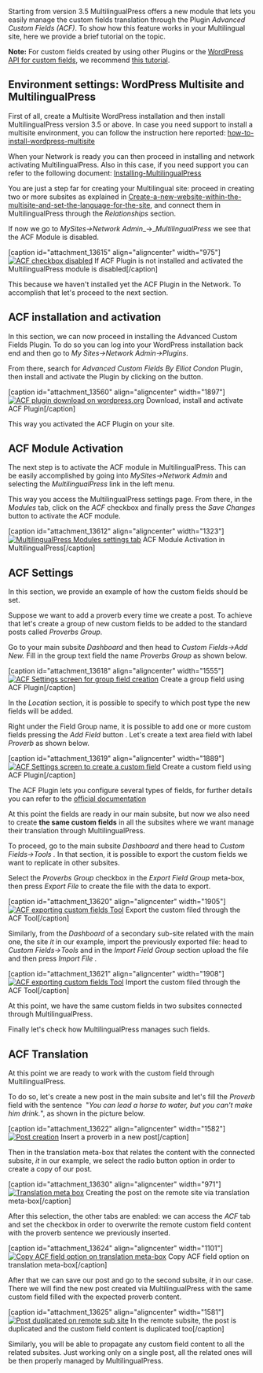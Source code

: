 Starting from version 3.5 MultilingualPress offers a new module that lets you easily manage the custom fields translation through the Plugin _Advanced Custom Fields (ACF)_. To show how this feature works in your Multilingual site, here we provide a brief tutorial on the topic.

**Note:** For custom fields created by using other Plugins or the [WordPress API for custom fields](https://wordpress.org/support/article/custom-fields/), we recommend [this tutorial](https://multilingualpress.org/docs/how-to-translate-custom-fields-with-multilingualpress-3/).

## Environment settings: WordPress Multisite and MultilingualPress

First of all, create a Multisite WordPress installation and then install MultilingualPress version 3.5 or above. In case you need support to install a multisite environment, you can follow the instruction here reported: [how-to-install-wordpress-multisite](https://multilingualpress.org/docs/how-to-install-wordpress-multisite/)

When your Network is ready you can then proceed in installing and network activating MultilingualPress. Also in this case, if you need support you can refer to the following document: [Installing-MultilingualPress](https://multilingualpress.org/docs/getting-started-with-multilingualpress-3/#Installing-MultilingualPress-3)

You are just a step far for creating your Multilingual site: proceed in creating two or more subsites as explained in [Create-a-new-website-within-the-multisite-and-set-the-language-for-the-site](https://multilingualpress.org/docs/getting-started-with-multilingualpress-3/#Create-a-new-website-within-the-multisite-and-set-the-language-for-the-site), and connect them in MultilingualPress through the _Relationships_ section.

If now we go to _MySites→Network Admin__→__MultilingualPress_ we see that the ACF Module is disabled.

[caption id="attachment_13615" align="aligncenter" width="975"][![ACF checkbox disabled](https://multilingualpress.org/wp-content/uploads/sites/12/2020/09/MultilingualPress_ACF_Module_Deactivated.png)](https://multilingualpress.org/wp-content/uploads/sites/12/2020/09/MultilingualPress_ACF_Module_Deactivated.png) If ACF Plugin is not installed and activated the MultilingualPress module is disabled[/caption]

This because we haven't installed yet the ACF Plugin in the Network. To accomplish that let's proceed to the next section.

## ACF installation and activation

In this section, we can now proceed in installing the Advanced Custom Fields Plugin. To do so you can log into your WordPress installation back end and then go to _My Sites→Network Admin→Plugins_.

From there, search for _Advanced Custom Fields By Elliot Condon_ Plugin, then install and activate the Plugin by clicking on the button.

[caption id="attachment_13560" align="aligncenter" width="1897"][![ACF plugin download on wordpress.org](https://multilingualpress.org/wp-content/uploads/sites/12/2020/09/ACF_install_activate.png)](https://multilingualpress.org/wp-content/uploads/sites/12/2020/09/ACF_install_activate.png) Download, install and activate ACF Plugin[/caption]

This way you activated the ACF Plugin on your site.

## ACF Module Activation

The next step is to activate the ACF module in MultilingualPress. This can be easily accomplished by going into _MySites→Network Admin_ and selecting the _MultilingualPress_ link in the left menu.

This way you access the MultilingualPress settings page. From there, in the _Modules_ tab, click on the _ACF_ checkbox and finally press the _Save Changes_ button to activate the ACF module.

[caption id="attachment_13612" align="aligncenter" width="1323"][![MultilingualPress Modules settings tab](https://multilingualpress.org/wp-content/uploads/sites/12/2020/09/MultilingualPress_ACF_Module_Activation.png)](https://multilingualpress.org/wp-content/uploads/sites/12/2020/09/MultilingualPress_ACF_Module_Activation.png) ACF Module Activation in MultilingualPress[/caption]

## ACF Settings

In this section, we provide an example of how the custom fields should be set.

Suppose we want to add a proverb every time we create a post. To achieve that let's create a group of new custom fields to be added to the standard posts called _Proverbs Group_.

Go to your main subsite _Dashboard_ and then head to _Custom Fields→Add New._ Fill in the group text field the name _Proverbs Group_ as shown below.

[caption id="attachment_13618" align="aligncenter" width="1555"][![ACF Settings screen for group field creation](https://multilingualpress.org/wp-content/uploads/sites/12/2020/09/MultilingualPress_Creating_New_Field_Group.png "Create a group field using ACF plugin")](https://multilingualpress.org/wp-content/uploads/sites/12/2020/09/MultilingualPress_Creating_New_Field_Group.png) Create a group field using ACF Plugin[/caption]

In the _Location_ section, it is possible to specify to which post type the new fields will be added.

Right under the Field Group name, it is possible to add one or more custom fields pressing the _Add Field_ button . Let's create a text area field with label _Proverb_ as shown below.

[caption id="attachment_13619" align="aligncenter" width="1889"][![ACF Settings screen to create a custom field](https://multilingualpress.org/wp-content/uploads/sites/12/2020/09/MultilingualPress_Creating_New_Field.png "Create a custom field using ACF plugin")](https://multilingualpress.org/wp-content/uploads/sites/12/2020/09/MultilingualPress_Creating_New_Field.png) Create a custom field using ACF Plugin[/caption]

The ACF Plugin lets you configure several types of fields, for further details you can refer to the [official documentation](https://www.advancedcustomfields.com/resources/)

At this point the fields are ready in our main subsite, but now we also need to create **the same custom fields** in all the subsites where we want manage their translation through MultilingualPress.

To proceed, go to the main subsite _Dashboard_ and there head to _Custom Fields→Tools ._ In that section, it is possible to export the custom fields we want to replicate in other subsites.

Select the _Proverbs Group_ checkbox in the _Export Field Group_ meta-box, then press _Export File_ to create the file with the data to export.

[caption id="attachment_13620" align="aligncenter" width="1905"][![ACF exporting custom fields Tool](https://multilingualpress.org/wp-content/uploads/sites/12/2020/09/ACF_Exporting_Custom_Fields.png "Export the custom filed through the ACF Tool")](https://multilingualpress.org/wp-content/uploads/sites/12/2020/09/ACF_Exporting_Custom_Fields.png) Export the custom filed through the ACF Tool[/caption]

Similarly, from the _Dashboard_ of a secondary sub-site related with the main one, the site _it_ in our example, import the previously exported file: head to _Custom Fields→Tools_ and in the _Import Field Group_ section upload the file and then press _Import File ._

[caption id="attachment_13621" align="aligncenter" width="1908"][![ACF exporting custom fields Tool](https://multilingualpress.org/wp-content/uploads/sites/12/2020/09/ACF_Importing_Custom_Fields.png "Import the custom filed through the ACF Tool")](https://multilingualpress.org/wp-content/uploads/sites/12/2020/09/ACF_Importing_Custom_Fields.png) Import the custom filed through the ACF Tool[/caption]

At this point, we have the same custom fields in two subsites connected through MultilingualPress.

Finally let's check how MultilingualPress manages such fields.

## ACF Translation

At this point we are ready to work with the custom field through MultilingualPress.

To do so, let's create a new post in the main subsite and let's fill the _Proverb_ field with the sentence  "_You can lead a horse to water, but you can't make him drink._", as shown in the picture below.

[caption id="attachment_13622" align="aligncenter" width="1582"][![Post creation](https://multilingualpress.org/wp-content/uploads/sites/12/2020/09/MultilingualPress_Creating_New_Post-_With_Custom_Field.png "Insert a proverb in a new post")](https://multilingualpress.org/wp-content/uploads/sites/12/2020/09/MultilingualPress_Creating_New_Post-_With_Custom_Field.png) Insert a proverb in a new post[/caption]

Then in the translation meta-box that relates the content with the connected subsite, _it_ in our example, we select the radio button option in order to create a copy of our post.

[caption id="attachment_13630" align="aligncenter" width="971"][![Translation meta box](https://multilingualpress.org/wp-content/uploads/sites/12/2020/09/MultilingualPress_Translation_Box.png "Creating the post on the remote site via translation meta-box")](https://multilingualpress.org/wp-content/uploads/sites/12/2020/09/MultilingualPress_Translation_Box.png) Creating the post on the remote site via translation meta-box[/caption]

After this selection, the other tabs are enabled: we can access the _ACF_ tab and set the checkbox in order to overwrite the remote custom field content with the proverb sentence we previously inserted.

[caption id="attachment_13624" align="aligncenter" width="1101"][![Copy ACF field option on translation meta-box](https://multilingualpress.org/wp-content/uploads/sites/12/2020/09/MultilingualPress_Translation_Box_Copy_Field.png "Copy ACF field option on translation meta-box")](https://multilingualpress.org/wp-content/uploads/sites/12/2020/09/MultilingualPress_Translation_Box_Copy_Field.png) Copy ACF field option on translation meta-box[/caption]

After that we can save our post and go to the second subsite, _it_ in our case. There we will find the new post created via MultilingualPress with the same custom field filled with the expected proverb content.

[caption id="attachment_13625" align="aligncenter" width="1581"][![Post duplicated on remote sub site](https://multilingualpress.org/wp-content/uploads/sites/12/2020/09/MultilingualPress_Field_Overwritten_Translation_Post.png "In the remote sub site the post is duplicated and the custom field content is duplicated too")](https://multilingualpress.org/wp-content/uploads/sites/12/2020/09/MultilingualPress_Field_Overwritten_Translation_Post.png) In the remote subsite, the post is duplicated and the custom field content is duplicated too[/caption]

Similarly, you will be able to propagate any custom field content to all the related subsites. Just working only on a single post, all the related ones will be then properly managed by MultilingualPress.
